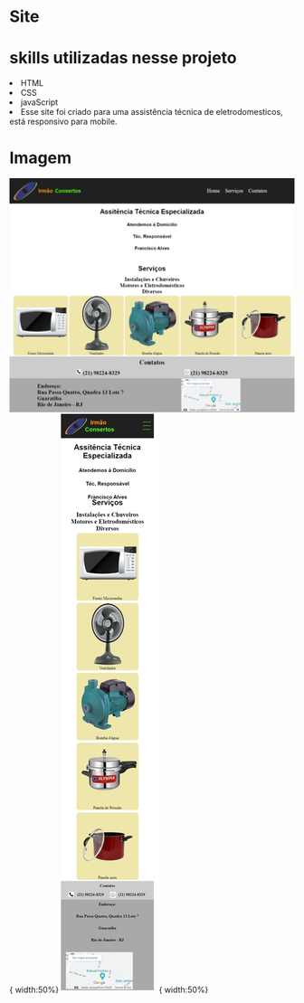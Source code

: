 # Site

# skills utilizadas nesse projeto
<li>HTML</li>
<li>CSS</li>
<li>javaScript</li>

<li>Esse site foi criado para uma assistência técnica de eletrodomesticos, está responsivo para mobile.</li>

# Imagem
![imagem](./img/pagina%20web.jpeg#left){ width:50%}
![imagem](./img/pagina%20mobile.jpeg#rigth){ width:50%}
